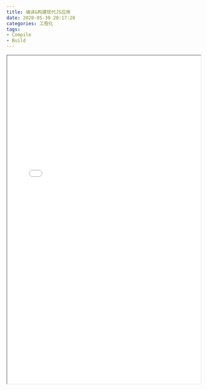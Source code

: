 ```yaml
---
title: 编译&构建现代JS应用
date: 2020-05-30 20:17:28
categories: 工程化
tags:
- Compile
- Build
---
```


<iframe width="100%" height="855px" src="/js/pdfjs/web/viewer.html?file=/pdf/编译%26构建现代JS应用.pdf"></iframe>
